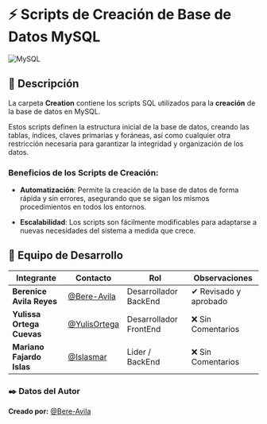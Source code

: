 # ⚡ Scripts de Creación de Base de Datos MySQL  
![MySQL](https://img.shields.io/badge/MySQL-4479A1.svg?style=for-the-badge&logo=mysql&logoColor=white)  

## 📌 Descripción  
La carpeta **Creation** contiene los scripts SQL utilizados para la **creación** de la base de datos en MySQL. 

Estos scripts definen la estructura inicial de la base de datos, creando las tablas, índices, claves primarias y foráneas, así como cualquier otra restricción necesaria para garantizar la integridad y organización de los datos.


### Beneficios de los Scripts de Creación:
- **Automatización**: Permite la creación de la base de datos de forma rápida y sin errores, asegurando que se sigan los mismos procedimientos en todos los entornos.


- **Escalabilidad**: Los scripts son fácilmente modificables para adaptarse a nuevas necesidades del sistema a medida que crece.

## 👥 Equipo de Desarrollo
| Integrante | Contacto | Rol | Observaciones |
|------------|--------|---|---|
| **Berenice Avila Reyes** | [@Bere-Avila](https://github.com/Bere-Avila) | Desarrollador BackEnd | ✔ Revisado y aprobado |
| **Yulissa Ortega Cuevas** | [@YulisOrtega](https://github.com/YulisOrtega) | Desarrollador FrontEnd | ❌ Sin Comentarios |
| **Mariano Fajardo Islas** | [@Islasmar](https://github.com/Islasmar) | Lider / BackEnd| ❌ Sin Comentarios |


### ✒️ **Datos del Autor**  
**Creado por:** [@Bere-Avila](https://github.com/Bere-Avila)
